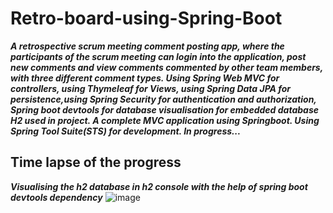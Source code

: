 # Retro-board-using-Spring-Boot

***A retrospective scrum meeting comment posting app, where the participants of the scrum meeting can login into the application, post new comments and view comments commented by other team members, with three different comment types. Using Spring Web MVC for controllers, using Thymeleaf for Views, using Spring Data JPA for persistence,using Spring Security for authentication and authorization, Spring boot devtools for database visualisation for embedded database H2 used in project. A complete MVC application using Springboot. Using Spring Tool Suite(STS) for development. In progress...***


## Time lapse of the progress ##


***Visualising the h2 database in h2 console with the help of spring boot devtools dependency***
![image](https://user-images.githubusercontent.com/81863474/209713907-a0102039-5eac-4bf0-96eb-533ab1bf5b24.png)

